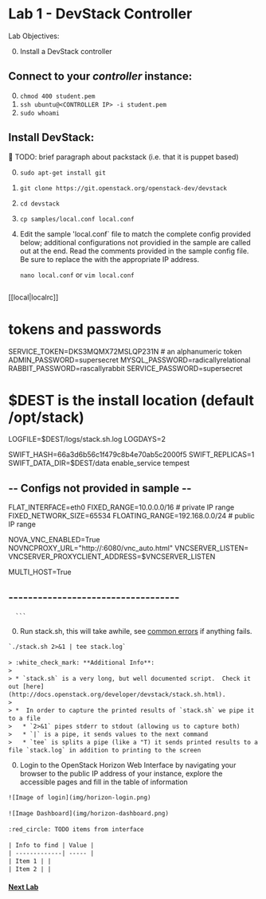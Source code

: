 # Lab 1 - DevStack Controller

  Lab Objectives:

  0. Install a DevStack controller

## Connect to your _controller_ instance:

  0. `chmod 400 student.pem`
  0. `ssh ubuntu@<CONTROLLER IP> -i student.pem`
  0. `sudo whoami` 

## Install DevStack:

:red_circle: TODO: brief paragraph about packstack (i.e. that it is puppet based)

  0. `sudo apt-get install git`
  0. `git clone https://git.openstack.org/openstack-dev/devstack`
  0. `cd devstack`
  0. `cp samples/local.conf local.conf`
  0.  Edit the sample 'local.conf` file to match the complete config provided below; additional configurations not providied in the sample are called out at the end.  Read the comments provided in the sample config file.  Be sure to replace the **<CONTROLLER PUBLIC IP>** with the appropriate IP address.
      
      `nano local.conf` or `vim local.conf`
      
      ``` shell
[[local|localrc]]

# tokens and passwords
SERVICE_TOKEN=DKS3MQMX72MSLQP231N # an alphanumeric token
ADMIN_PASSWORD=supersecret
MYSQL_PASSWORD=radicallyrelational
RABBIT_PASSWORD=rascallyrabbit
SERVICE_PASSWORD=supersecret
        
# $DEST is the install location (default /opt/stack)
LOGFILE=$DEST/logs/stack.sh.log
LOGDAYS=2

SWIFT_HASH=66a3d6b56c1f479c8b4e70ab5c2000f5
SWIFT_REPLICAS=1
SWIFT_DATA_DIR=$DEST/data
enable_service tempest
        
## -- Configs not provided in sample -- ##
FLAT_INTERFACE=eth0
FIXED_RANGE=10.0.0.0/16 # private IP range
FIXED_NETWORK_SIZE=65534
FLOATING_RANGE=192.168.0.0/24 # public IP range
        
NOVA_VNC_ENABLED=True
NOVNCPROXY_URL="http://<CONTROLLER PUBLIC IP>:6080/vnc_auto.html"
VNCSERVER_LISTEN=<CONTROLLER INTERNAL IP>
VNCSERVER_PROXYCLIENT_ADDRESS=$VNCSERVER_LISTEN

MULTI_HOST=True
## ----------------------------------- ##
      ```

  0. Run stack.sh, this will take awhile, see [common errors](common-errors.md) if anything fails.
    
    `./stack.sh 2>&1 | tee stack.log`

    > :white_check_mark: **Additional Info**:
    >
    > * `stack.sh` is a very long, but well documented script.  Check it out [here](http://docs.openstack.org/developer/devstack/stack.sh.html).
    >
    > *  In order to capture the printed results of `stack.sh` we pipe it to a file
    >   * `2>&1` pipes stderr to stdout (allowing us to capture both)
    >   * `|` is a pipe, it sends values to the next command
    >   * `tee` is splits a pipe (like a "T) it sends printed results to a file `stack.log` in addition to printing to the screen

  0. Login to the OpenStack Horizon Web Interface by navigating your browser to the public IP address of your instance, explore the accessible pages and fill in the table of information

    ![Image of login](img/horizon-login.png)
    
    ![Image Dashboard](img/horizon-dashboard.png)

    :red_circle: TODO items from interface

    | Info to find | Value |
    | -------------| ----- |
    | Item 1 | |
    | Item 2 | |
    
    
#### [Next Lab](../lab-02)    
